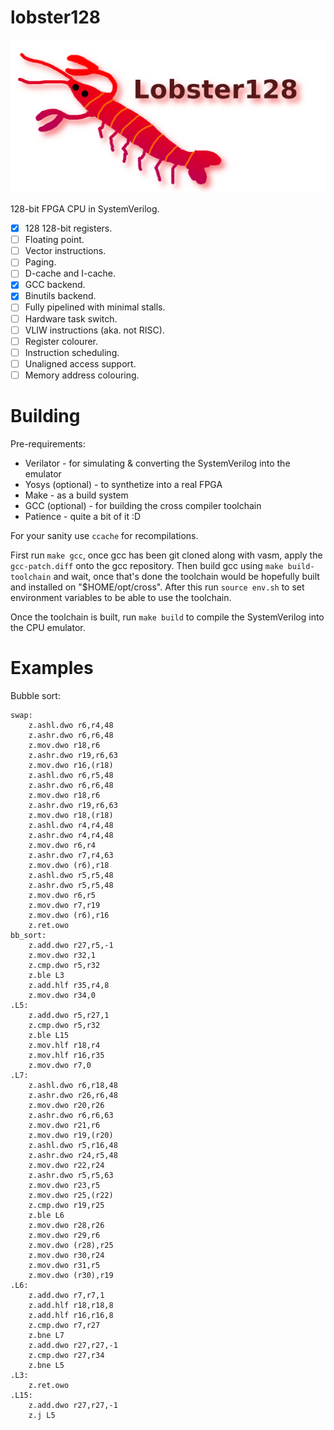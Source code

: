 # lobster128

![Title](https://raw.githubusercontent.com/lobster128/lobster128/master/lobster1.png)

128-bit FPGA CPU in SystemVerilog.

* [x] 128 128-bit registers.
* [ ] Floating point.
* [ ] Vector instructions.
* [ ] Paging.
* [ ] D-cache and I-cache.
* [x] GCC backend.
* [x] Binutils backend.
* [ ] Fully pipelined with minimal stalls.
* [ ] Hardware task switch.
* [ ] VLIW instructions (aka. not RISC).
* [ ] Register colourer.
* [ ] Instruction scheduling.
* [ ] Unaligned access support.
* [ ] Memory address colouring.

# Building
Pre-requirements:
* Verilator - for simulating & converting the SystemVerilog into the emulator
* Yosys (optional) - to synthetize into a real FPGA
* Make - as a build system
* GCC (optional) - for building the cross compiler toolchain
* Patience - quite a bit of it :D

For your sanity use `ccache` for recompilations.

First run `make gcc`, once gcc has been git cloned along with vasm, apply the `gcc-patch.diff` onto the gcc repository.
Then build gcc using `make build-toolchain` and wait, once that's done the toolchain would be hopefully built and installed on "$HOME/opt/cross".
After this run `source env.sh` to set environment variables to be able to use the toolchain.

Once the toolchain is built, run `make build` to compile the SystemVerilog into the CPU emulator.

# Examples
Bubble sort:
```x86asm
swap:
	z.ashl.dwo r6,r4,48
	z.ashr.dwo r6,r6,48
	z.mov.dwo r18,r6
	z.ashr.dwo r19,r6,63
	z.mov.dwo r16,(r18)
	z.ashl.dwo r6,r5,48
	z.ashr.dwo r6,r6,48
	z.mov.dwo r18,r6
	z.ashr.dwo r19,r6,63
	z.mov.dwo r18,(r18)
	z.ashl.dwo r4,r4,48
	z.ashr.dwo r4,r4,48
	z.mov.dwo r6,r4
	z.ashr.dwo r7,r4,63
	z.mov.dwo (r6),r18
	z.ashl.dwo r5,r5,48
	z.ashr.dwo r5,r5,48
	z.mov.dwo r6,r5
	z.mov.dwo r7,r19
	z.mov.dwo (r6),r16
	z.ret.owo
bb_sort:
	z.add.dwo r27,r5,-1
	z.mov.dwo r32,1
	z.cmp.dwo r5,r32
	z.ble L3
	z.add.hlf r35,r4,8
	z.mov.dwo r34,0
.L5:
	z.add.dwo r5,r27,1
	z.cmp.dwo r5,r32
	z.ble L15
	z.mov.hlf r18,r4
	z.mov.hlf r16,r35
	z.mov.dwo r7,0
.L7:
	z.ashl.dwo r6,r18,48
	z.ashr.dwo r26,r6,48
	z.mov.dwo r20,r26
	z.ashr.dwo r6,r6,63
	z.mov.dwo r21,r6
	z.mov.dwo r19,(r20)
	z.ashl.dwo r5,r16,48
	z.ashr.dwo r24,r5,48
	z.mov.dwo r22,r24
	z.ashr.dwo r5,r5,63
	z.mov.dwo r23,r5
	z.mov.dwo r25,(r22)
	z.cmp.dwo r19,r25
	z.ble L6
	z.mov.dwo r28,r26
	z.mov.dwo r29,r6
	z.mov.dwo (r28),r25
	z.mov.dwo r30,r24
	z.mov.dwo r31,r5
	z.mov.dwo (r30),r19
.L6:
	z.add.dwo r7,r7,1
	z.add.hlf r18,r18,8
	z.add.hlf r16,r16,8
	z.cmp.dwo r7,r27
	z.bne L7
	z.add.dwo r27,r27,-1
	z.cmp.dwo r27,r34
	z.bne L5
.L3:
	z.ret.owo
.L15:
	z.add.dwo r27,r27,-1
	z.j L5
```
